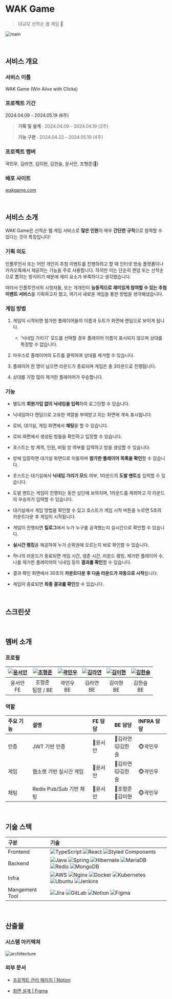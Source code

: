 # WAK Game

> 대규모 선착순 웹 게임 🔫

![main](https://github.com/annyoon/wak-game-frontend/assets/79207743/1b4c68a8-21f1-41fb-b7c8-d980ed1718e4)

<br/>

## 서비스 개요

### 서비스 이름

WAK Game (Win Alive with Clicks)

### 프로젝트 기간

2024.04.09 - 2024.05.19 (6주)

> **기획 및 설계** : 2024.04.09 - 2024.04.19 (2주)
>
> **기능 구현** : 2024.04.22 - 2024.05.19 (4주)

### 프로젝트 멤버

곽민우, 김라연, 김이현, 김한슬, 윤서안, 조형준(👑)

### 배포 사이트

[wakgame.com](https://wakgame.com/)

<br/>

## 서비스 소개

WAK Game은 선착순 웹 게임 서비스로 **많은 인원**이 매우 **간단한 규칙**으로 참여할 수 있다는 것이 특징입니다!

### 기획 의도

인플루언서 또는 어떤 개인이 추첨 이벤트를 진행하려고 할 때 인터넷 방송 플랫폼이나 카카오톡에서 제공하는 기능을 주로 사용합니다. 하지만 이는 단순히 랜덤 또는 선착순으로 뽑히는 방식이기 때문에 재미 요소가 부족하다고 생각했습니다.

따라서 인플루언서의 시청자들, 또는 개개인이 **능동적으로 재미있게 참여할 수 있는 추첨 이벤트 서비스**를 기획하고자 했고, 여기서 새로운 게임을 통한 방법을 생각해냈습니다.

### 게임 방법

1. 게임이 시작되면 참가한 플레이어들의 이름과 도트가 화면에 랜덤으로 보이게 됩니다.
    - '닉네임 가리기' 모드를 선택할 경우 플레이어 이름이 표시되지 않으며 상대를 특정할 수 없습니다.

2. 마우스로 플레이어의 도트를 클릭하여 상대를 제거할 수 있습니다.

3. 플레이어 한 명이 남으면 라운드가 종료되며 게임은 총 3라운드로 진행됩니다.

4. 상대를 가장 많이 제거한 플레이어가 우승합니다.

### 기능

- 별도의 **회원가입 없이 닉네임을 입력**하여 로그인할 수 있습니다.

- 닉네임마다 랜덤으로 고유한 색깔을 부여받고 이는 화면에 계속 표시됩니다.

- 로비, 대기실, 게임 화면에서 **채팅**을 할 수 있습니다.

- 로비 화면에서 생성된 방들을 확인하고 입장할 수 있습니다.

- 호스트는 방 제목, 인원, 비밀 방 여부를 입력하고 방을 생성할 수 있습니다.

- 방에 입장하면 대기실 화면으로 이동하며 **참가한 플레이어 목록을 확인**할 수 있습니다.

- 호스트는 대기실에서 **닉네임 가리기 모드** 여부, 1라운드의 **도발 멘트**를 입력할 수 있습니다.

- 도발 멘트는 게임이 진행되는 동안 상단에 보여지며, 1라운드를 제외하고 각 라운드의 우승자가 입력할 수 있습니다.

- 대기실에서 게임 방법을 확인할 수 있고 호스트가 게임 시작 버튼을 누르면 5초의 카운트다운 후 게임이 시작됩니다.

- 게임이 진행되면 **킬로그**에서 누가 누구를 공격했는지 실시간으로 확인할 수 있습니다.

- **실시간 랭킹**을 제공하여 누가 순위권에 오르는지 바로 확인할 수 있습니다.

- 하나의 라운드가 종료되면 게임 시간, 생존 시간, 라운드 랭킹, 제거한 플레이어 수, 나를 제거한 플레이어의 닉네임 등의 **결과를 확인**할 수 있습니다.

- 결과 확인 화면에서 30초의 **카운트다운 후 다음 라운드가 자동으로 시작**됩니다.

- 게임이 종료되면 **최종 결과를 확인**할 수 있습니다.

<br/>

## 스크린샷

<br/>

## 멤버 소개

### 프로필

| [![윤서안](https://github.com/annyoon.png)](https://github.com/annyoon) | [![조형준](https://github.com/ryuu9505.png)](https://github.com/ryuu9505) | [![곽민우](https://github.com/minwoo-kwak.png)](https://github.com/minwoo-kwak) | [![김라연](https://github.com/fkdusrh.png)](https://github.com/fkdusrh) | [![김이현](https://github.com/olnuyh.png)](https://github.com/olnuyh) | [![김한슬](https://github.com/slcloe.png)](https://github.com/slcloe) |
|:---:|:---:|:---:|:---:|:---:|:---:|
| 윤서안 <br/> FE | 조형준 <br/> 팀장 / BE | 곽민우 <br/> BE | 김라연 <br/> BE | 김이현 <br/> BE | 김한슬 <br/> BE |

### 역할

| 주요 기능 | 설명 | FE 담당 | BE 담당 | INFRA 담당
| :---- | :------------ | :-------- | :-------- | :-------- |
| 인증 | JWT 기반 인증 | 🐹윤서안 | 🦝김라연 <br/> 🐱김한슬 | 🐵곽민우 |
| 게임 | 웹소켓 기반 실시간 게임 | 🐹윤서안 | 🦝김라연 <br/> 🐱김한슬 | 🐵곽민우 |
| 채팅 | Redis Pub/Sub 기반 채팅 | 🐹윤서안 | 🐷조형준 <br/> 🐰김이현 | 🐵곽민우 |

<br/>

## 기술 스택

| 구분 | 기술 |
| :-- | :-------- |
| Frontend | ![TypeScript](https://img.shields.io/badge/typescript-%23007ACC.svg?style=for-the-badge&logo=typescript&logoColor=white) ![React](https://img.shields.io/badge/react-%2320232a.svg?style=for-the-badge&logo=react&logoColor=%2361DAFB) ![Styled Components](https://img.shields.io/badge/styled--components-DB7093?style=for-the-badge&logo=styled-components&logoColor=white)
| Backend | ![Java](https://img.shields.io/badge/java-%23ED8B00.svg?style=for-the-badge&logo=openjdk&logoColor=white) ![Spring](https://img.shields.io/badge/spring-%236DB33F.svg?style=for-the-badge&logo=spring&logoColor=white) ![Hibernate](https://img.shields.io/badge/Hibernate-59666C?style=for-the-badge&logo=Hibernate&logoColor=white) ![MariaDB](https://img.shields.io/badge/MariaDB-003545?style=for-the-badge&logo=mariadb&logoColor=white) ![Redis](https://img.shields.io/badge/redis-%23DD0031.svg?style=for-the-badge&logo=redis&logoColor=white) ![MongoDB](https://img.shields.io/badge/MongoDB-%234ea94b.svg?style=for-the-badge&logo=mongodb&logoColor=white)
| Infra | ![AWS](https://img.shields.io/badge/AWS-%23FF9900.svg?style=for-the-badge&logo=amazon-aws&logoColor=white) ![Nginx](https://img.shields.io/badge/nginx-%23009639.svg?style=for-the-badge&logo=nginx&logoColor=white) ![Docker](https://img.shields.io/badge/docker-%230db7ed.svg?style=for-the-badge&logo=docker&logoColor=white) ![Kubernetes](https://img.shields.io/badge/kubernetes-%23326ce5.svg?style=for-the-badge&logo=kubernetes&logoColor=white) ![Ubuntu](https://img.shields.io/badge/Ubuntu-E95420?style=for-the-badge&logo=ubuntu&logoColor=white) ![Jenkins](https://img.shields.io/badge/jenkins-%232C5263.svg?style=for-the-badge&logo=jenkins&logoColor=white)
| Mangement Tool | ![Jira](https://img.shields.io/badge/jira-%230A0FFF.svg?style=for-the-badge&logo=jira&logoColor=white) ![GitLab](https://img.shields.io/badge/gitlab-%23181717.svg?style=for-the-badge&logo=gitlab&logoColor=white) ![Notion](https://img.shields.io/badge/Notion-%23000000.svg?style=for-the-badge&logo=notion&logoColor=white) ![Figma](https://img.shields.io/badge/figma-%23F24E1E.svg?style=for-the-badge&logo=figma&logoColor=white)

<br/>

## 산출물

### 시스템 아키텍쳐

![architecture](https://github.com/annyoon/wak-game-frontend/assets/79207743/de845a10-47ff-4755-85de-c73a9cbe10e9)

### 외부 문서

- [프로젝트 관리 페이지 | Notion](https://ritzy-doom-b84.notion.site/2024-04-09-ing-1666b82f3b1743dea5bdd5cadb70d23a?pvs=4)

- [화면 설계 | Figma](https://www.figma.com/design/n4P98ORpCAIpDXfny4mWdt/Untitled?node-id=0-1&t=EKuxFhTQti5T6gin-1)

<br/>
